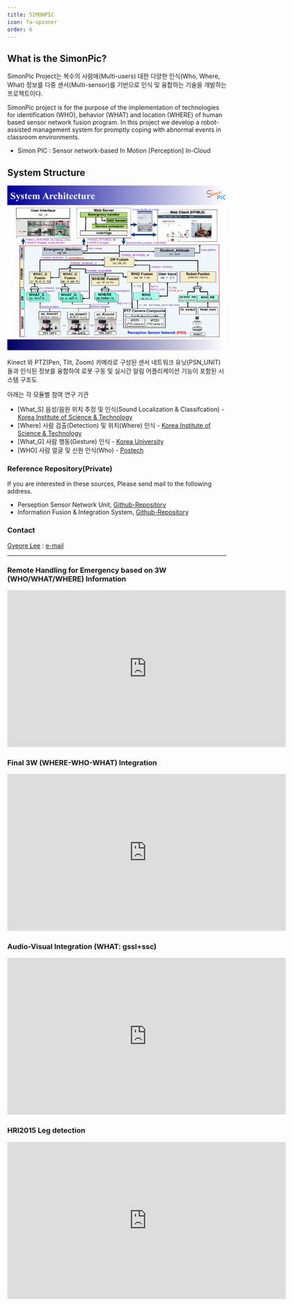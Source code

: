 ```yaml
---
title: SIMONPIC
icon: fa-spinner
order: 6
---
```


## What is the SimonPic?

SimonPic Project는 복수의 사람에(Multi-users) 대한 다양한 인식(Who, Where, What) 정보를 다중 센서(Multi-sensor)를 기반으로 인식 및 융합하는 기술을 개발하는 프로젝트이다.
 
  
SimonPic project is for the purpose of the implementation of technologies for identification (WHO), behavior (WHAT) and location (WHERE) of human based sensor network fusion program. 
In this project we develop a robot-assisted management system for promptly coping with abnormal events in classroom environments.


* Simon PIC : Sensor network-based In Motion [Perception]  In-Cloud


## System Structure
<img src="../assets/images/project/SIMONPIC/SimonPiC_Architecture.png" width="900">

Kinect 와 PTZ(Pen, Tilt, Zoom) 카메라로 구성된 센서 네트워크 유닛(PSN_UNIT) 들과 인식된 정보를 융합하여 로봇 구동 및 실시간 알림 어플리케이션 기능이 포함된 시스템 구조도

아래는 각 모듈별 참여 연구 기관
* [What_S] 음성/음원 위치 추정 및 인식(Sound Localization & Classifcation) - [Korea Institute of Science & Technology](http://kist.re.kr)
* [Where] 사람 검출(Detection) 및 위치(Where) 인식 - [Korea Institute of Science & Technology](http://kist.re.kr)
* [What_G] 사람 행동(Gesture) 인식 - [Korea University](http://www.korea.ac.kr)
* [WHO] 사람 얼굴 및 신원 인식(Who) - [Postech](http://www.postech.ac.kr)


### Reference Repository(Private)
If you are interested in these sources, Please send mail to the following address.
- Perseption Sensor Network Unit, [Github-Repository](https://github.com/gyeorelee/psn_unit.git)
- Information Fusion & Integration System, [Github-Repository](https://github.com/gyeorelee/simonpic_recognition.git)

### Contact
[Gyeore Lee](https://shri-lab-kist.github.io/people/gyeorelee) : [e-mail](lkrrufp@kist.re.kr)
<br>

---
### Remote Handling for Emergency based on 3W (WHO/WHAT/WHERE) Information
<html>
<head></head>
<body>
<iframe width="640" height="360" src="https://www.youtube.com/watch?v=pt8mgxO08c0" frameborder="0" allow="autoplay; encrypted-media" allowfullscreen></iframe>
</body>
</html>
<br>

### Final 3W (WHERE-WHO-WHAT) Integration
<html>
<head></head>
<body>
<iframe width="640" height="360" src="https://www.youtube.com/watch?v=3sjWdq6P_hY" frameborder="0" allow="autoplay; encrypted-media" allowfullscreen></iframe>
</body>
</html>
<br>

### Audio-Visual Integration (WHAT: gssl+ssc)
<html>
<head></head>
<body>
<iframe width="640" height="360" src="https://www.youtube.com/watch?v=pHfZKAX6FWU" frameborder="0" allow="autoplay; encrypted-media" allowfullscreen></iframe>
</body>
</html>

### HRI2015 Leg detection
<html>
<head></head>
<body>
<iframe width="640" height="360" src="https://www.youtube.com/watch?v=tVGpAoH13dI" frameborder="0" allow="autoplay; encrypted-media" allowfullscreen></iframe>
</body>
</html>



